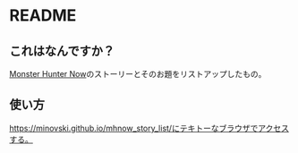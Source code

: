# README

## これはなんですか？

[Monster Hunter Now](https://monsterhunternow.com/ja)のストーリーとそのお題をリストアップしたもの。

## 使い方

https://minovski.github.io/mhnow_story_list/にテキトーなブラウザでアクセスする。
